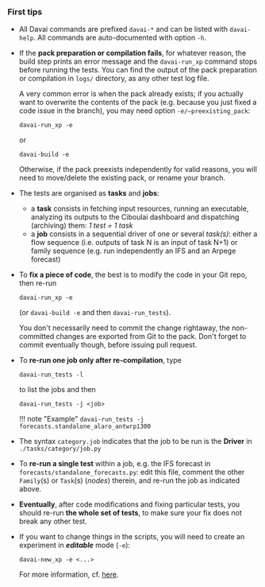 ### First tips

- All Davai commands are prefixed `davai-*` and can be listed with `davai-help`. All commands are auto-documented with option `-h`.
- If the **pack preparation or compilation fails**, for whatever reason, the build step prints an error message and the `davai-run_xp` command stops before running the tests. You can find the output of the pack preparation or compilation in `logs/` directory, as any other test log file.

  A very common error is when the pack already exists; if you actually want to overwrite the contents of the pack (e.g. because you just fixed a code issue in the branch), you may need option `-e/–preexisting_pack`:

    ```
    davai-run_xp -e
    ```

    or

    ```
    davai-build -e
    ```

    Otherwise, if the pack preexists independently for valid reasons, you will need to move/delete the existing pack, or rename your branch.

- The tests are organised as **tasks** and **jobs**:

  - a **task** consists in fetching input resources, running an executable, analyzing its outputs to the Ciboulai dashboard and dispatching (archiving) them: *1 test = 1 task*
  - a **job** consists in a sequential driver of one or several *task(s)*: either a flow sequence (i.e. outputs of task N is an input of task N+1) or family sequence (e.g. run independently an IFS and an Arpege forecast)

- To **fix a piece of code**, the best is to modify the code in your Git repo, then re-run

  ```
  davai-run_xp -e
  ```
  (or `davai-build -e` and then `davai-run_tests`).

  You don't necessarily need to commit the change rightaway, the
  non-committed changes are exported from Git to the pack. Don't
  forget to commit eventually though, before issuing pull request.

- To **re-run one job only after re-compilation**, type

  ```
  davai-run_tests -l
  ```

  to list the jobs and then

  ```
  davai-run_tests -j <job>
  ```

  !!! note "Example"
      ```
      davai-run_tests -j forecasts.standalone_alaro_antwrp1300
      ```

- The syntax `category.job` indicates that the job to be run is the **Driver** in `./tasks/category/job.py`
- To **re-run a single test** within a job, e.g. the IFS forecast in `forecasts/standalone_forecasts.py`: edit this file, comment the other `Family`(s) or `Task`(s) (*nodes*) therein, and re-run the job as indicated above.

- **Eventually**, after code modifications and fixing particular tests, you should re-run **the whole set of tests**, to make sure your fix does not break any other test.

- If you want to change things in the scripts, you will need to create an experiment in _**editable**_ mode (`-e`):
  ```
  davai-new_xp -e <...>
  ```
  For more information, cf. [here](runtests.md#DAVAI-editable-mode).
